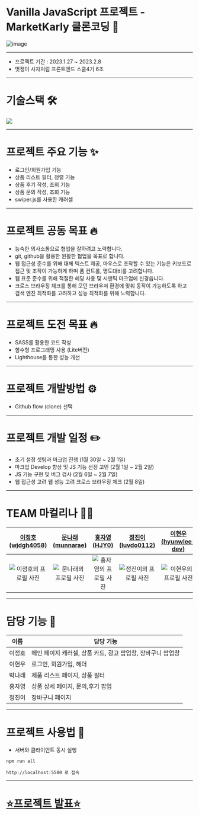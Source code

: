 # Vanilla JavaScript 프로젝트 - MarketKarly 클론코딩 🛒

![image](https://ifh.cc/g/7zYMBW.png)

---

- 프로젝트 기간 : 2023.1.27 ~ 2023.2.8
- 멋쟁이 사자처럼 프론트엔드 스쿨4기 6조

---

# 기술스택 🛠

<p herf="https://skillicons.dev">
  <img src="https://skillicons.dev/icons?i=js,html,css,figma,github&perline=20"/>
</p>

---

# 프로젝트 주요 기능 ✨

- 로그인/회원가입 기능
- 상품 리스트 필터, 정렬 기능
- 상품 후기 작성, 조회 기능
- 상품 문의 작성, 조회 기능
- swiper.js를 사용한 캐러셀

---

# 프로젝트 공동 목표 🔥

- 능숙한 의사소통으로 협업을 잘하려고 노력합니다.
- git, github을 활용한 원활한 협업을 목표로 합니다.
- 웹 접근성 준수를 위해 대체 텍스트 제공, 마우스로 조작할 수 있는 기능은 키보드로 접근 및 조작이 가능하게 하며 폼 컨트롤, 명도대비를 고려합니다.
- 웹 표준 준수를 위해 적절한 헤딩 사용 및 시맨틱 마크업에 신경씁니다.
- 크로스 브라우징 체크를 통해 모던 브라우저 환경에 맞춰 동작이 가능하도록 하고 검색 엔진 최적화를 고려하고 성능 최적화를 위해 노력합니다.

---

# 프로젝트 도전 목표 🔥

- SASS를 활용한 코드 작성
- 함수형 프로그래밍 사용 (Lite버전)
- Lighthouse를 통한 성능 개선

---

# 프로젝트 개발방법 ⚙️

- Github flow (clone) 선택

---

# 프로젝트 개발 일정 ✏️

- 초기 설정 셋팅과 마크업 진행 (1월 30일 ~ 2월 1일)
- 마크업 Develop 향상 및 JS 기능 선정 고민 (2월 1일 ~ 2월 2일)
- JS 기능 구현 및 버그 검사 (2월 6일 ~ 2월 7일)
- 웹 접근성 고려 웹 성능 고려 크로스 브라우징 체크 (2월 8일)

---

# TEAM 마컬리나 🧑‍💻

|               [이정호(wjdgh4058)](https://github.com/wjdgh4058)               |                [문나래(munnarae)](https://github.com/munnarae)                |                    [홍자영(HJY0)](https://github.com/HJY0)                    |               [정진이(luvdo0112)](https://github.com/luvdo0112)               |            [이현우(hyunwlee-dev)](https://github.com/hyunwlee-dev)            |
| :---------------------------------------------------------------------------: | :---------------------------------------------------------------------------: | :---------------------------------------------------------------------------: | :---------------------------------------------------------------------------: | :---------------------------------------------------------------------------: |
| ![이정호의 프로필 사진](https://avatars.githubusercontent.com/u/66310772?v=4) | ![문나래의 프로필 사진](https://avatars.githubusercontent.com/u/92195610?v=4) | ![홍자영의 프로필 사진](https://avatars.githubusercontent.com/u/89441627?v=4) | ![정진이의 프로필 사진](https://avatars.githubusercontent.com/u/60957961?v=4) | ![이현우의 프로필 사진](https://avatars.githubusercontent.com/u/55472696?v=4) |

---

# 담당 기능 📍

| 이름   | 담당 기능                                                   |
| ------ | ----------------------------------------------------------- |
| 이정호 | 메인 페이지 캐러셀, 상품 카드, 광고 팝업창, 장바구니 팝업창 |
| 이현우 | 로그인, 회원가입, 헤더                                      |
| 박나래 | 제품 리스트 페이지, 상품 필터                               |
| 홍자영 | 상품 상세 페이지, 문의,후기 팝업                            |
| 정진이 | 장바구니 페이지                                             |

---

# 프로젝트 사용법 🚀

- 서버와 클라이언트 동시 실행

```
npm run all
```

```
http://localhost:5500 로 접속
```

---

# [⭐️프로젝트 발표⭐️](https://www.canva.com/design/DAFZ_hXk6cE/QabQAFDeqEbsgDABg-OswA/view?utm_content=DAFZ_hXk6cE&utm_campaign=share_your_design&utm_medium=link&utm_source=shareyourdesignpanel)
